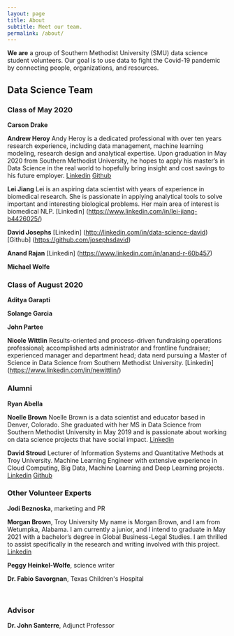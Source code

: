 ```yaml
---
layout: page
title: About
subtitle: Meet our team.
permalink: /about/
---
```

**We are** a group of Southern Methodist University (SMU) data science student volunteers. Our goal is to use data to fight the Covid-19 pandemic by connecting people, organizations, and resources. 

## Data Science Team ##

### Class of May 2020 ###
**Carson Drake**

**Andrew Heroy**
Andy Heroy is a dedicated professional with over ten years research experience, including data management, machine learning modeling, research design and analytical expertise.  Upon graduation in May 2020 from Southern Methodist University, he hopes to apply his master’s in Data Science in the real world to hopefully bring insight and cost savings to his future employer.
[Linkedin](https://www.linkedin.com/in/andyheroy/)
[Github](https://github.com/Landcruiser87)

**Lei Jiang**
Lei is an aspiring data scientist with years of experience in biomedical research. She is passionate in applying analytical tools to solve important and interesting biological problems. Her main area of interest is biomedical NLP.
[Linkedin] (https://www.linkedin.com/in/lei-jiang-b4426025/)

**David Josephs**
[Linkedin] (http://linkedin.com/in/data-science-david)
[Github] (https://github.com/josephsdavid)

**Anand Rajan**
[Linkedin] (https://www.linkedin.com/in/anand-r-60b457)

**Michael Wolfe**

### Class of August 2020 ###
**Aditya Garapti**

**Solange Garcia**

**John Partee**

**Nicole Wittlin**
Results-oriented and process-driven fundraising operations professional; accomplished arts administrator and frontline fundraiser; experienced manager and department head; data nerd pursuing a Master of Science in Data Science from Southern Methodist University.
[Linkedin] (https://www.linkedin.com/in/newittlin/)

### Alumni ###
**Ryan Abella**

**Noelle Brown**
Noelle Brown is a data scientist and educator based in Denver, Colorado. She graduated with her MS in Data Science from Southern Methodist University in May 2019 and is passionate about working on data science projects that have social impact.
[Linkedin](https://www.linkedin.com/in/noelleb1/)

**David Stroud**
Lecturer of Information Systems and Quantitative Methods at Troy University. Machine Learning Engineer with extensive experience in Cloud Computing, Big Data, Machine Learning and Deep Learning projects.
[Linkedin](https://www.linkedin.com/in/davidstroudai/)
[Github](https://github.com/davestroud)


### Other Volunteer Experts ###
**Jodi Beznoska**, marketing and PR

**Morgan Brown**, Troy University
My name is Morgan Brown, and I am from Wetumpka, Alabama. I am currently a junior, and I intend to graduate in May 2021 with a bachelor’s degree in Global Business-Legal Studies. I am thrilled to assist specifically in the research and writing involved with this project.
[Linkedin](http://linkedin.com/in/morgan-brown-5b8474197)

**Peggy Heinkel-Wolfe**, science writer

**Dr. Fabio Savorgnan**, Texas Children's Hospital

​
### Advisor ###
**Dr. John Santerre**, Adjunct Professor